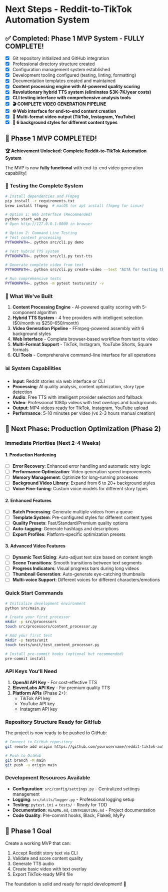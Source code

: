# Next Steps - Reddit-to-TikTok Automation System

## ✅ Completed: Phase 1 MVP System - FULLY COMPLETE!
- [x] Git repository initialized and GitHub integration
- [x] Professional directory structure created
- [x] Configuration management system established
- [x] Development tooling configured (testing, linting, formatting)
- [x] Documentation templates created and maintained
- [x] **Content processing engine with AI-powered quality scoring**
- [x] **Revolutionary hybrid TTS system (eliminates $3K-7K/year costs)**
- [x] **CLI testing interface with comprehensive analysis tools**
- [x] **🎬 COMPLETE VIDEO GENERATION PIPELINE**
- [x] **🌐 Web interface for end-to-end content creation**
- [x] **📱 Multi-format video output (TikTok, Instagram, YouTube)**
- [x] **🎨 6 background styles for different content types**

## 🎉 Phase 1 MVP COMPLETED! 

**🏆 Achievement Unlocked: Complete Reddit-to-TikTok Automation System**

The MVP is now **fully functional** with end-to-end video generation capability!

### 🧪 Testing the Complete System

```bash
# Install dependencies and FFmpeg
pip install -r requirements.txt
brew install ffmpeg  # macOS (or apt install ffmpeg for Linux)

# Option 1: Web Interface (Recommended)
python start_web.py
# Open http://127.0.0.1:8000 in browser

# Option 2: Command Line Testing
# Test content processing
PYTHONPATH=. python src/cli.py demo

# Test hybrid TTS system  
PYTHONPATH=. python src/cli.py test-tts

# Generate complete video from text
PYTHONPATH=. python src/cli.py create-video --text "AITA for testing this system?" --background subway_surfers

# Run comprehensive tests
PYTHONPATH=. python -m pytest tests/unit/ -v
```

### 🎯 What We've Built

1. **Content Processing Engine** - AI-powered quality scoring with 5-component algorithm
2. **Hybrid TTS System** - 4 free providers with intelligent selection ($0/month vs $250-650/month)
3. **Video Generation Pipeline** - FFmpeg-powered assembly with 6 background styles
4. **Web Interface** - Complete browser-based workflow from text to video
5. **Multi-Format Support** - TikTok, Instagram, YouTube Shorts, Square formats
6. **CLI Tools** - Comprehensive command-line interface for all operations

### 📊 System Capabilities

- **Input**: Reddit stories via web interface or CLI
- **Processing**: AI quality analysis, content optimization, story type detection
- **Audio**: Free TTS with intelligent provider selection and fallback
- **Video**: Professional 1080p videos with text overlays and backgrounds  
- **Output**: MP4 videos ready for TikTok, Instagram, YouTube upload
- **Performance**: 5-10 minutes per video (vs 2-3 hours manual creation)

## 🚀 Next Phase: Production Optimization (Phase 2)

### Immediate Priorities (Next 2-4 Weeks)

#### 1. Production Hardening
- [ ] **Error Recovery**: Enhanced error handling and automatic retry logic
- [ ] **Performance Optimization**: Video generation speed improvements  
- [ ] **Memory Management**: Optimize for long-running processes
- [ ] **Background Video Library**: Expand from 6 to 20+ background styles
- [ ] **Voice Fine-tuning**: Custom voice models for different story types

#### 2. Enhanced Features
- [ ] **Batch Processing**: Generate multiple videos from a queue
- [ ] **Template System**: Pre-configured styles for different content types
- [ ] **Quality Presets**: Fast/Standard/Premium quality options
- [ ] **Auto-tagging**: Generate hashtags and descriptions
- [ ] **Export Profiles**: Platform-specific optimization presets

#### 3. Advanced Video Features
- [ ] **Dynamic Text Sizing**: Auto-adjust text size based on content length
- [ ] **Scene Transitions**: Smooth transitions between text segments
- [ ] **Progress Indicators**: Visual progress bars during long videos
- [ ] **Thumbnail Generation**: Auto-generate eye-catching thumbnails
- [ ] **Multi-voice Support**: Different voices for different characters/emotions

### Quick Start Commands

```bash
# Initialize development environment
python src/main.py

# Create your first processor
mkdir -p src/processors
touch src/processors/content_processor.py

# Add your first test
mkdir -p tests/unit
touch tests/unit/test_content_processor.py

# Install pre-commit hooks (optional but recommended)
pre-commit install
```

### API Keys You'll Need

1. **OpenAI API Key** - For cost-effective TTS
2. **ElevenLabs API Key** - For premium quality TTS
3. **Platform APIs** (Phase 2+):
   - TikTok API key
   - YouTube API key
   - Instagram API key

### Repository Structure Ready for GitHub

The project is now ready to be pushed to GitHub:

```bash
# Connect to GitHub repository
git remote add origin https://github.com/yourusername/reddit-tiktok-automation.git

# Push to GitHub
git branch -M main
git push -u origin main
```

### Development Resources Available

- **Configuration**: `src/config/settings.py` - Centralized settings management
- **Logging**: `src/utils/logger.py` - Professional logging setup
- **Testing**: `pytest.ini` + `tests/` - Ready for TDD
- **Documentation**: `README.md`, `CONTRIBUTING.md` - Project documentation
- **Code Quality**: Pre-commit hooks, Black, Flake8, MyPy

## 🎯 Phase 1 Goal
Create a working MVP that can:
1. Accept Reddit story text via CLI
2. Validate and score content quality
3. Generate TTS audio
4. Create basic video with text overlay
5. Export TikTok-ready MP4 file

The foundation is solid and ready for rapid development! 🚀